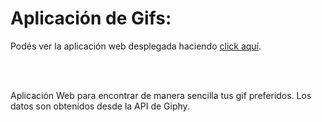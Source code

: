 # Aplicación de Gifs:


Podés ver la aplicación web desplegada haciendo [click aquí](https://gifos.herokuapp.com/).

<br>
<br>

Aplicación Web para encontrar de manera sencilla tus gif preferidos. Los datos son obtenidos desde la API de Giphy.